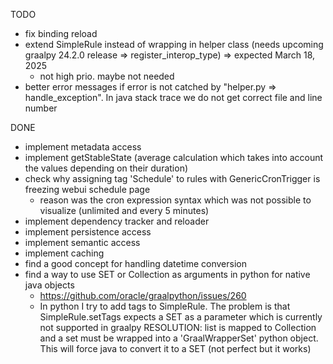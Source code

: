 TODO
- fix binding reload
- extend SimpleRule instead of wrapping in helper class (needs upcoming graalpy 24.2.0 release => register_interop_type) => expected March 18, 2025
  - not high prio. maybe not needed
- better error messages if error is not catched by "helper.py => handle_exception". In java stack trace we do not get correct file and line number
   
DONE
- implement metadata access
- implement getStableState (average calculation which takes into account the values ​​depending on their duration)
- check why assigning tag 'Schedule' to rules with GenericCronTrigger is freezing webui schedule page
  - reason was the cron expression syntax which was not possible to visualize (unlimited and every 5 minutes) 
- implement dependency tracker and reloader
- implement persistence access
- implement semantic access
- implement caching
- find a good concept for handling datetime conversion
- find a way to use SET or Collection as arguments in python for native java objects
  - https://github.com/oracle/graalpython/issues/260
  - In python I try to add tags to SimpleRule. The problem is that SimpleRule.setTags expects a SET as a parameter which is currently not supported in graalpy
  RESOLUTION: list is mapped to Collection and a set must be wrapped into a 'GraalWrapperSet' python object. This will force java to convert it to a SET 
  (not perfect but it works)
  
